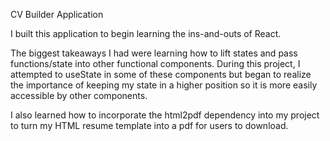 CV Builder Application

I built this application to begin learning the ins-and-outs of React. 

The biggest takeaways I had were learning how to lift states and pass functions/state into other functional components. During this project, I attempted to useState in some of these components but began to realize the importance of keeping my state in a higher position so it is more easily accessible by other components. 

I also learned how to incorporate the html2pdf dependency into my project to turn my HTML resume template into a pdf for users to download. 